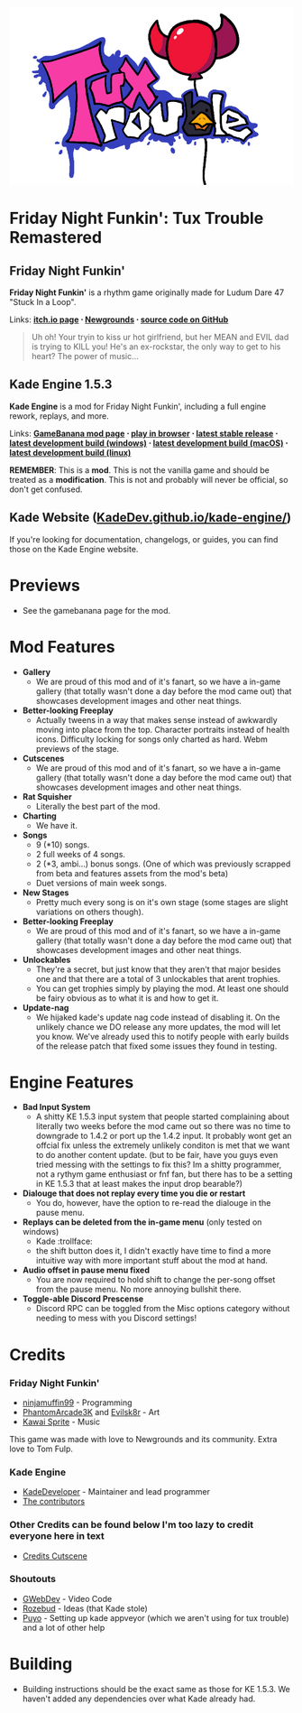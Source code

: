 
![Kade Engine logo](assets/preload/images/KadeEngineLogo.png)

# Friday Night Funkin': Tux Trouble Remastered
## Friday Night Funkin'
**Friday Night Funkin'** is a rhythm game originally made for Ludum Dare 47 "Stuck In a Loop".

Links: **[itch.io page](https://ninja-muffin24.itch.io/funkin) ⋅ [Newgrounds](https://www.newgrounds.com/portal/view/770371) ⋅ [source code on GitHub](https://github.com/ninjamuffin99/Funkin)**
> Uh oh! Your tryin to kiss ur hot girlfriend, but her MEAN and EVIL dad is trying to KILL you! He's an ex-rockstar, the only way to get to his heart? The power of music... 

## Kade Engine 1.5.3
**Kade Engine** is a mod for Friday Night Funkin', including a full engine rework, replays, and more.

Links: **[GameBanana mod page](https://gamebanana.com/gamefiles/16761) ⋅ [play in browser](https://funkin.puyo.xyz) ⋅ [latest stable release](https://github.com/KadeDev/Kade-Engine/releases/latest) ⋅ [latest development build (windows)](https://ci.appveyor.com/project/KadeDev/kade-engine-windows/branch/master/artifacts) ⋅ [latest development build (macOS)](https://ci.appveyor.com/project/KadeDev/kade-engine-macos/branch/master/artifacts) ⋅ [latest development build (linux)](https://ci.appveyor.com/project/KadeDev/kade-engine-linux/branch/master/artifacts)**

**REMEMBER**: This is a **mod**. This is not the vanilla game and should be treated as a **modification**. This is not and probably will never be official, so don't get confused.

## Kade Website ([KadeDev.github.io/kade-engine/](https://KadeDev.github.io/Kade-Engine/))
If you're looking for documentation, changelogs, or guides, you can find those on the Kade Engine website.

# Previews
 - See the gamebanana page for the mod.

# Mod Features

 - **Gallery**
	 - We are proud of this mod and of it's fanart, so we have a in-game gallery (that totally wasn't done a day before the mod came out) that showcases development images and other neat things.
 - **Better-looking Freeplay**
	 - Actually tweens in a way that makes sense instead of awkwardly moving into place from the top. Character portraits instead of health icons. Difficulty locking for songs only charted as hard. Webm previews of the stage.
 - **Cutscenes**
	 - We are proud of this mod and of it's fanart, so we have a in-game gallery (that totally wasn't done a day before the mod came out) that showcases development images and other neat things.
 - **Rat Squisher**
	 - Literally the best part of the mod.
 - **Charting**
	 - We have it.
 - **Songs**
	 - 9 (\*10) songs.
	 - 2 full weeks of 4 songs.
	 - 2 (\*3, ambi...) bonus songs. (One of which was previously scrapped from beta and features assets from the mod's beta)
	 - Duet versions of main week songs.
 - **New Stages**
	 - Pretty much every song is on it's own stage (some stages are slight variations on others though).
 - **Better-looking Freeplay**
	 - We are proud of this mod and of it's fanart, so we have a in-game gallery (that totally wasn't done a day before the mod came out) that showcases development images and other neat things.
 - **Unlockables**
	 - They're a secret, but just know that they aren't that major besides one and that there are a total of 3 unlockables that arent trophies.
	 - You can get trophies simply by playing the mod. At least one should be fairy obvious as to what it is and how to get it.
 - **Update-nag**
	 - We hijaked kade's update nag code instead of disabling it. On the unlikely chance we DO release any more updates, the mod will let you know. We've already used this to notify people with early builds of the release patch that fixed some issues they found in testing.

# Engine Features

 - **Bad Input System**
	 - A shitty KE 1.5.3 input system that people started complaining about literally two weeks before the mod came out so there was no time to downgrade to 1.4.2 or port up the 1.4.2 input. It probably wont get an offcial fix unless the extremely unlikely conditon is met that we want to do another content update. (but to be fair, have you guys even tried messing with the settings to fix this? Im a shitty programmer, not a rythym game enthusiast or fnf fan, but there has to be a setting in KE 1.5.3 that at least makes the input drop bearable?)
 - **Dialouge that does not replay every time you die or restart**
	 - You do, however, have the option to re-read the dialouge in the pause menu.
 - **Replays can be deleted from the in-game menu** (only tested on windows)
	 - Kade :trollface:
	 - the shift button does it, I didn't exactly have time to find a more intuitive way with more important stuff about the mod at hand.
 - **Audio offset in pause menu fixed**
	 - You are now required to hold shift to change the per-song offset from the pause menu. No more annoying bullshit there.
 - **Toggle-able Discord Prescense**
	 - Discord RPC can be toggled from the Misc options category without needing to mess with you Discord settings!

# Credits
### Friday Night Funkin'
 - [ninjamuffin99](https://twitter.com/ninja_muffin99) - Programming
 - [PhantomArcade3K](https://twitter.com/phantomarcade3k) and [Evilsk8r](https://twitter.com/evilsk8r) - Art
 - [Kawai Sprite](https://twitter.com/kawaisprite) - Music

This game was made with love to Newgrounds and its community. Extra love to Tom Fulp.
### Kade Engine
- [KadeDeveloper](https://twitter.com/KadeDeveloper) - Maintainer and lead programmer
- [The contributors](https://github.com/KadeDev/Kade-Engine/graphs/contributors)

### Other Credits can be found below I'm too lazy to credit everyone here in text
- [Credits Cutscene](https://github.com/wewmuu/TuxTrouble/blob/main/assets/preload/videos/credits.webm?raw=true)

### Shoutouts
- [GWebDev](https://github.com/GrowtopiaFli) - Video Code
- [Rozebud](https://github.com/ThatRozebudDude) - Ideas (that Kade stole)
- [Puyo](https://github.com/daniel11420) - Setting up kade appveyor (which we aren't using for tux trouble) and a lot of other help

# Building
- Building instructions should be the exact same as those for KE 1.5.3. We haven't added any dependencies over what Kade already had.
